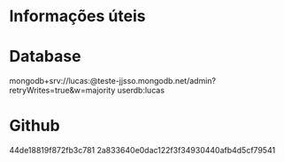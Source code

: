 # Informações úteis


# Database
mongodb+srv://lucas:<password>@teste-jjsso.mongodb.net/admin?retryWrites=true&w=majority
userdb:lucas

# Github
44de18819f872fb3c781
2a833640e0dac122f3f34930440afb4d5cf79541